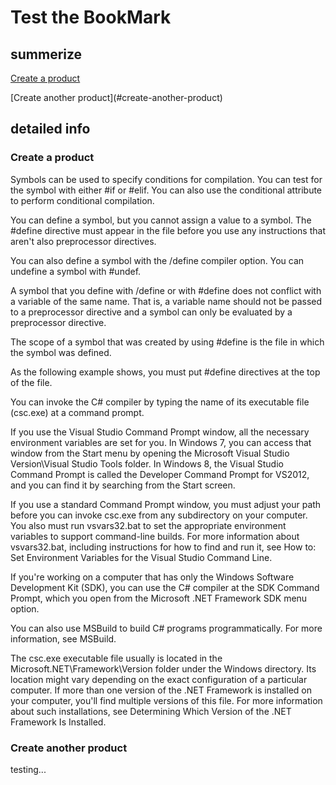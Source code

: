 # Test the BookMark

## summerize
[Create a product](#create-product)
<p/>
[Create another product](#create-another-product)


## detailed info

### <a name="create-product"></a> Create a product

Symbols can be used to specify conditions for compilation. You can test for the symbol with either #if or #elif. You can also use the conditional attribute to perform conditional compilation.

You can define a symbol, but you cannot assign a value to a symbol. The #define directive must appear in the file before you use any instructions that aren't also preprocessor directives.

You can also define a symbol with the /define compiler option. You can undefine a symbol with #undef.

A symbol that you define with /define or with #define does not conflict with a variable of the same name. That is, a variable name should not be passed to a preprocessor directive and a symbol can only be evaluated by a preprocessor directive.

The scope of a symbol that was created by using #define is the file in which the symbol was defined.

As the following example shows, you must put #define directives at the top of the file.

You can invoke the C# compiler by typing the name of its executable file (csc.exe) at a command prompt.

If you use the Visual Studio Command Prompt window, all the necessary environment variables are set for you. In Windows 7, you can access that window from the Start menu by opening the Microsoft Visual Studio Version\Visual Studio Tools folder. In Windows 8, the Visual Studio Command Prompt is called the Developer Command Prompt for VS2012, and you can find it by searching from the Start screen.

If you use a standard Command Prompt window, you must adjust your path before you can invoke csc.exe from any subdirectory on your computer. You also must run vsvars32.bat to set the appropriate environment variables to support command-line builds. For more information about vsvars32.bat, including instructions for how to find and run it, see How to: Set Environment Variables for the Visual Studio Command Line.

If you're working on a computer that has only the Windows Software Development Kit (SDK), you can use the C# compiler at the SDK Command Prompt, which you open from the Microsoft .NET Framework SDK menu option.

You can also use MSBuild to build C# programs programmatically. For more information, see MSBuild.

The csc.exe executable file usually is located in the Microsoft.NET\Framework\Version folder under the Windows directory. Its location might vary depending on the exact configuration of a particular computer. If more than one version of the .NET Framework is installed on your computer, you'll find multiple versions of this file. For more information about such installations, see Determining Which Version of the .NET Framework Is Installed.


### <a name="create-another-product"></a> Create another product

testing...
